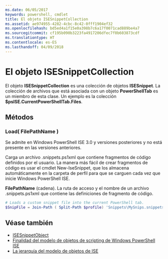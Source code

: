 ```yaml
---
ms.date: 06/05/2017
keywords: powershell, cmdlet
title: El objeto ISESnippetCollection
ms.assetid: ae974955-4282-4cbc-8c42-0fff1904ef32
ms.openlocfilehash: bd5ed4a1f15e0a398b7c6a17f0071cad889be4a7
ms.sourcegitcommit: cf195b090b3223fa4917206dfec7f0b603873cdf
ms.translationtype: HT
ms.contentlocale: es-ES
ms.lasthandoff: 04/09/2018
---
```

# <a name="the-isesnippetcollection-object"></a>El objeto ISESnippetCollection

El objeto **ISESnippetCollection** es una colección de objetos **ISESnippet**. La colección de archivos que está asociada con un objeto **PowerShellTab** es un miembro de esta clase. Un ejemplo es la colección **$psISE.CurrentPowerShellTab.Files**.

## <a name="methods"></a>Métodos

### <a name="load-filepathname-"></a>Load\( FilePathName \)

Se admite en Windows PowerShell ISE 3.0 y versiones posteriores y no está presente en las versiones anteriores.

Carga un archivo .snippets.ps1xml que contiene fragmentos de código definidos por el usuario. La manera más fácil de crear fragmentos de código es usar el cmdlet New\-IseSnippet, que los almacena automáticamente en la carpeta de perfil para que se carguen cada vez que inicie Windows PowerShell ISE.

**FilePathName** (cadena). La ruta de acceso y el nombre de un archivo .snippets.ps1xml que contiene las definiciones de fragmento de código.

```powershell
# Loads a custom snippet file into the current PowerShell tab.
$SnipFile = Join-Path ( Split-Path $profile) 'Snippets\MySnips.snippets.ps1xml' $psISE.CurrentPowerShellTab.Snippets.Add($SnipPath)
```

## <a name="see-also"></a>Véase también

- [ISESnippetObject](The-ISESnippetObject.md)
- [Finalidad del modelo de objetos de scripting de Windows PowerShell ISE](Purpose-of-the-Windows-PowerShell-ISE-Scripting-Object-Model.md)
- [La jerarquía del modelo de objetos de ISE](The-ISE-Object-Model-Hierarchy.md)